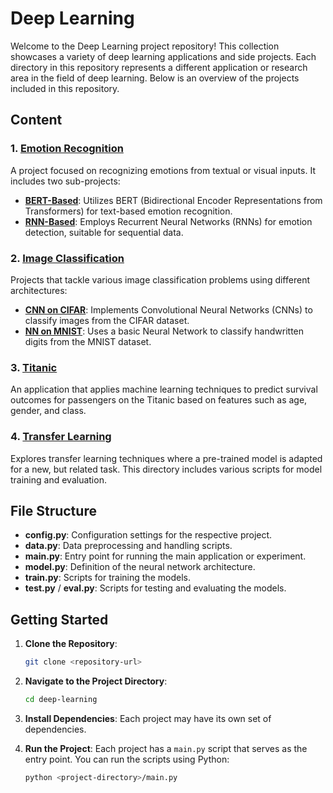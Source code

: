 # Deep Learning

Welcome to the Deep Learning project repository! This collection showcases a variety of deep learning applications and side projects. Each directory in this repository represents a different application or research area in the field of deep learning. Below is an overview of the projects included in this repository.

## Content

### 1. [Emotion Recognition](emotion_recognition)
A project focused on recognizing emotions from textual or visual inputs. It includes two sub-projects:
- **[BERT-Based](emotion_recognition/bert)**: Utilizes BERT (Bidirectional Encoder Representations from Transformers) for text-based emotion recognition.
- **[RNN-Based](emotion_recognition/rnn)**: Employs Recurrent Neural Networks (RNNs) for emotion detection, suitable for sequential data.

### 2. [Image Classification](image_classfication)
Projects that tackle various image classification problems using different architectures:
- **[CNN on CIFAR](image_classfication/cnn_cifar)**: Implements Convolutional Neural Networks (CNNs) to classify images from the CIFAR dataset.
- **[NN on MNIST](image_classfication/nn-mnist)**: Uses a basic Neural Network to classify handwritten digits from the MNIST dataset.

### 3. [Titanic](titanic)
An application that applies machine learning techniques to predict survival outcomes for passengers on the Titanic based on features such as age, gender, and class.

### 4. [Transfer Learning](transfer-learning)
Explores transfer learning techniques where a pre-trained model is adapted for a new, but related task. This directory includes various scripts for model training and evaluation.

## File Structure

- **config.py**: Configuration settings for the respective project.
- **data.py**: Data preprocessing and handling scripts.
- **main.py**: Entry point for running the main application or experiment.
- **model.py**: Definition of the neural network architecture.
- **train.py**: Scripts for training the models.
- **test.py** / **eval.py**: Scripts for testing and evaluating the models.

## Getting Started

1. **Clone the Repository**:
   ```bash
   git clone <repository-url>
   ```
2. **Navigate to the Project Directory**:
   ```bash
   cd deep-learning
   ```
3. **Install Dependencies**:
   Each project may have its own set of dependencies.

4. **Run the Project**:
   Each project has a `main.py` script that serves as the entry point. You can run the scripts using Python:
   ```bash
   python <project-directory>/main.py
   ```

